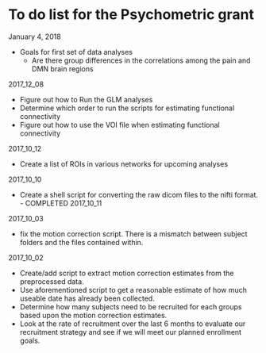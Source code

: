 # To do list for the Psychometric grant

January 4, 2018
* Goals for first set of data analyses
  * Are there group differences in the correlations among the pain and DMN brain regions



2017_12_08
* Figure out how to Run the GLM analyses
* Determine which order to run the scripts for estimating functional connectivity
* Figure out how to use the VOI file when estimating functional connectivity


2017_10_12
* Create a list of ROIs in various networks for upcoming analyses


2017_10_10
* Create a shell script for converting the raw dicom files to the nifti format. - COMPLETED 2017_10_11

2017_10_03
* fix the motion correction script. There is a mismatch between subject folders and the files contained within.


2017_10_02
* Create/add script to extract motion correction estimates from the preprocessed data.
* Use aforementioned script to get a reasonable estimate of how much useable date has already been collected.
* Determine how many subjects need to be recruited for each groups based upon the motion correction estimates.
* Look at the rate of recruitment over the last 6 months to evaluate our recruitment strategy and see if we will meet our planned enrollment goals.
